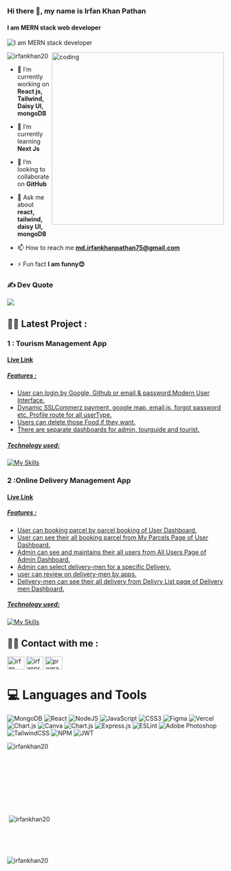 
### Hi there 👋, my name is Irfan Khan Pathan
#### I am MERN stack web developer
![I am MERN stack developer](https://i.ibb.co/Csfzhh5/Untitled-design-page-0001.jpg)

<img align="right" alt="coding" width="400" src="https://media.tenor.com/GfSX-u7VGM4AAAAC/coding.gif">

<p align="left"> <img src="https://komarev.com/ghpvc/?username=irfankhan20&label=Profile%20views&color=0e75b6&style=flat" alt="irfankhan20" /> </p>

- 🔭 I’m currently working on **React js, Tailwind, Daisy UI, mongoDB**

- 🌱 I’m currently learning **Next Js**

- 👯 I’m looking to collaborate on **GitHub**

- 💬 Ask me about **react, tailwind, daisy UI, mongoDB**

- 📫 How to reach me **md.irfankhanpathan75@gmail.com**

- ⚡ Fun fact **I am funny😊**

  

### ✍️ Dev Quote
![](https://quotes-github-readme.vercel.app/api?type=horizontal&theme=tokyonight)


<h2 align="left">🤷‍♂️ Latest Project :</h2>

  <h3> 1 : Tourism Management App</h3>
  
  <h4><a href="https://unique-travel-c3fd8.web.app/">Live Link</h4>
    
  <h5>Features : </h5>
  
  -  User can login by Google, Github or email & password.Modern User Interface.
  -  Dynamic SSLCommerz payment, google map, email.js, forgot password etc. Profile route for all userType.
  -  Users can delete those Food if they want.
  -  There are separate dashboards for admin, tourguide and tourist.

 <h5>Technology used:</h5>
 
 [![My Skills](https://skillicons.dev/icons?i=html,css,tailwind,react,nodejs,express,firebase,mongodb,JWT,SSLCoomerz)](https://skillicons.dev)


  <h3> 2 :Online Delivery Management App</h3>
  
  <h4><a href="https://fresh-glass.surge.sh">Live Link</h4>
    
  <h5>Features : </h5>
  
  -  User can booking parcel by parcel booking of User Dashboard.
  -  User can see their all booking parcel from My Parcels Page of User Dashboard.
  -  Admin can see and maintains their all users from All Users Page of Admin Dashboard.
  -  Admin can select delivery-men for a specific Delivery.
  -  user can review on delivery-men by apps.
  -  Delivery-men can see their all delivery from Delivry List page of Delivery men Dashboard.

 <h5>Technology used:</h5>
 
 [![My Skills](https://skillicons.dev/icons?i=html,css,tailwind,react,nodejs,express,firebase,mongodb)](https://skillicons.dev)



<h2 align="left">🤷‍♂️ Contact with me :</h2>
<p align="left">
  <a href="https://linkedin.com/in/irfan khan pathan" target="blank"><img align="center" src="https://raw.githubusercontent.com/rahuldkjain/github-profile-readme-generator/master/src/images/icons/Social/linked-in-alt.svg" alt="irfan khan pathan" height="30" width="40" /></a>
<a href="https://instagram.com/irfanproggramer" target="blank"><img align="center" src="https://raw.githubusercontent.com/rahuldkjain/github-profile-readme-generator/master/src/images/icons/Social/instagram.svg" alt="irfanproggramer" height="30" width="40" /></a>
<a href="https://www.youtube.com/c/programming hacks" target="blank"><img align="center" src="https://raw.githubusercontent.com/rahuldkjain/github-profile-readme-generator/master/src/images/icons/Social/youtube.svg" alt="programming hacks" height="30" width="40" /></a>
 
</p>

# 💻 Languages and Tools
![MongoDB](https://img.shields.io/badge/MongoDB-%234ea94b.svg?style=for-the-badge&logo=mongodb&logoColor=white) ![React](https://img.shields.io/badge/react-%2320232a.svg?style=for-the-badge&logo=react&logoColor=%2361DAFB) ![NodeJS](https://img.shields.io/badge/node.js-6DA55F?style=for-the-badge&logo=node.js&logoColor=white) ![JavaScript](https://img.shields.io/badge/javascript-%23323330.svg?style=for-the-badge&logo=javascript&logoColor=%23F7DF1E) ![CSS3](https://img.shields.io/badge/css3-%231572B6.svg?style=for-the-badge&logo=css3&logoColor=white) 	![Figma](https://img.shields.io/badge/figma-%23F24E1E.svg?style=for-the-badge&logo=figma&logoColor=white) ![Vercel](https://img.shields.io/badge/vercel-%23000000.svg?style=for-the-badge&logo=vercel&logoColor=white) ![Chart.js](https://img.shields.io/badge/chart.js-F5788D.svg?style=for-the-badge&logo=chart.js&logoColor=white) ![Canva](https://img.shields.io/badge/Canva-%2300C4CC.svg?style=for-the-badge&logo=Canva&logoColor=white) ![Chart.js](https://img.shields.io/badge/chart.js-F5788D.svg?style=for-the-badge&logo=chart.js&logoColor=white) ![Express.js](https://img.shields.io/badge/express.js-%23404d59.svg?style=for-the-badge&logo=express&logoColor=%2361DAFB) ![ESLint](https://img.shields.io/badge/ESLint-4B3263?style=for-the-badge&logo=eslint&logoColor=white) ![Adobe Photoshop](https://img.shields.io/badge/adobephotoshop-%2331A8FF.svg?style=for-the-badge&logo=adobephotoshop&logoColor=white) ![TailwindCSS](https://img.shields.io/badge/tailwindcss-%2338B2AC.svg?style=for-the-badge&logo=tailwind-css&logoColor=white) ![NPM](https://img.shields.io/badge/NPM-%23000000.svg?style=for-the-badge&logo=npm&logoColor=white) ![JWT](https://img.shields.io/badge/JWT-black?style=for-the-badge&logo=JSON%20web%20tokens)

<p><img align="left" src="https://github-readme-stats.vercel.app/api/top-langs?username=irfankhan20&show_icons=true&locale=en&layout=compact" alt="irfankhan20" /></p> <br/> <br/> <br/> <br/> <br/> <br/> <br/> <br/> <br/> 

<p>&nbsp;<img align="center" src="https://github-readme-stats.vercel.app/api?username=irfankhan20&show_icons=true&locale=en" alt="irfankhan20" /></p> <br/> <br/> <br/> 

<p><img align="center" src="https://github-readme-streak-stats.herokuapp.com/?user=irfankhan20&" alt="irfankhan20" /></p>
